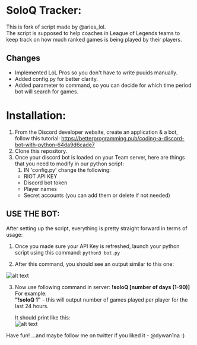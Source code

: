 # SoloQ Tracker:
This is fork of script made by @aries_lol.<br />
The script is supposed to help coaches in League of Legends teams to keep track on how much ranked games is being played by their players.

## Changes
- Implemented LoL Pros so you don't have to write puuids manually.
- Added config.py for better clarity.
- Added parameter to command, so you can decide for which time period bot will search for games.

# Installation:
1) From the Discord developer website, create an application & a bot, follow this tutorial: https://betterprogramming.pub/coding-a-discord-bot-with-python-64da9d6cade7
2) Clone this repository.
3) Once your discord bot is loaded on your Team server, here are things that you need to modify in our python script:
	1) IN 'config.py' change the following:
	- RIOT API KEY
	- Discord bot token
	- Player names
	- Secret accounts (you can add them or delete if not needed)

## USE THE BOT:
After setting up the script, everything is pretty straight forward in terms of usage:

1) Once you made sure your API Key is refreshed, launch your python script using this command:
    `python3 bot.py`

2) After this command, you should see an output similar to this one:

![alt text](https://media.discordapp.net/attachments/958796003048321135/974867207106486282/unknown.png)

3) Now use following command in server:
	**!soloQ [number of days (1-90)]**<br />
	For example:  <br />
	**"!soloQ 1"** - this will output number of games played per player for the last 24 hours.

	It should print like this:<br />
	![alt text](https://media.discordapp.net/attachments/958796003048321135/975407630866599976/unknown.png)
	
Have fun! 
...and maybe follow me on twitter if you liked it	-	@dywan1na :)
